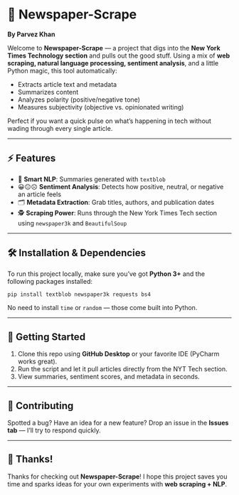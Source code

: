 # 📰 Newspaper-Scrape

**By Parvez Khan**

Welcome to **Newspaper-Scrape** — a project that digs into the **New York Times Technology section** and pulls out the good stuff. Using a mix of **web scraping, natural language processing, sentiment analysis**, and a little Python magic, this tool automatically:

* Extracts article text and metadata
* Summarizes content
* Analyzes polarity (positive/negative tone)
* Measures subjectivity (objective vs. opinionated writing)

Perfect if you want a quick pulse on what’s happening in tech without wading through every single article.

---

## ⚡ Features

* 🧠 **Smart NLP**: Summaries generated with `textblob`
* 😀😐☹️ **Sentiment Analysis**: Detects how positive, neutral, or negative an article feels
* 🗂️ **Metadata Extraction**: Grab titles, authors, and publication dates
* 🕵️ **Scraping Power**: Runs through the New York Times Tech section using `newspaper3k` and `BeautifulSoup`

---

## 🛠️ Installation & Dependencies

To run this project locally, make sure you’ve got **Python 3+** and the following packages installed:

```bash
pip install textblob newspaper3k requests bs4
```

No need to install `time` or `random` — those come built into Python.

---

## 🚀 Getting Started

1. Clone this repo using **GitHub Desktop** or your favorite IDE (PyCharm works great).
2. Run the script and let it pull articles directly from the NYT Tech section.
3. View summaries, sentiment scores, and metadata in seconds.

---

## 🤝 Contributing

Spotted a bug? Have an idea for a new feature? Drop an issue in the **Issues tab** — I’ll try to respond quickly.

---

## 🎉 Thanks!

Thanks for checking out **Newspaper-Scrape**! I hope this project saves you time and sparks ideas for your own experiments with **web scraping + NLP**.

